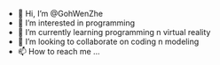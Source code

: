 - 👋 Hi, I’m @GohWenZhe
- 👀 I’m interested in programming
- 🌱 I’m currently learning programming n virtual reality
- 💞️ I’m looking to collaborate on coding n modeling
- 📫 How to reach me ...

<!---
GohWenZhe/GohWenZhe is a ✨ special ✨ repository because its `README.md` (this file) appears on your GitHub profile.
You can click the Preview link to take a look at your changes.
--->
